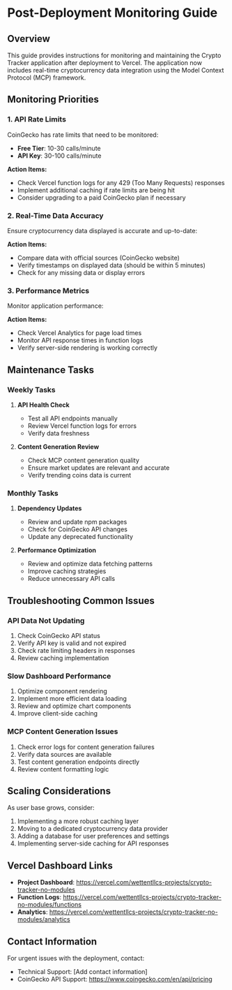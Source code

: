 # Post-Deployment Monitoring Guide

## Overview

This guide provides instructions for monitoring and maintaining the Crypto Tracker application after deployment to Vercel. The application now includes real-time cryptocurrency data integration using the Model Context Protocol (MCP) framework.

## Monitoring Priorities

### 1. API Rate Limits

CoinGecko has rate limits that need to be monitored:

- **Free Tier**: 10-30 calls/minute
- **API Key**: 30-100 calls/minute

**Action Items:**
- Check Vercel function logs for any 429 (Too Many Requests) responses
- Implement additional caching if rate limits are being hit
- Consider upgrading to a paid CoinGecko plan if necessary

### 2. Real-Time Data Accuracy

Ensure cryptocurrency data displayed is accurate and up-to-date:

**Action Items:**
- Compare data with official sources (CoinGecko website)
- Verify timestamps on displayed data (should be within 5 minutes)
- Check for any missing data or display errors

### 3. Performance Metrics

Monitor application performance:

**Action Items:**
- Check Vercel Analytics for page load times
- Monitor API response times in function logs
- Verify server-side rendering is working correctly

## Maintenance Tasks

### Weekly Tasks

1. **API Health Check**
   - Test all API endpoints manually
   - Review Vercel function logs for errors
   - Verify data freshness

2. **Content Generation Review**
   - Check MCP content generation quality
   - Ensure market updates are relevant and accurate
   - Verify trending coins data is current

### Monthly Tasks

1. **Dependency Updates**
   - Review and update npm packages
   - Check for CoinGecko API changes
   - Update any deprecated functionality

2. **Performance Optimization**
   - Review and optimize data fetching patterns
   - Improve caching strategies
   - Reduce unnecessary API calls

## Troubleshooting Common Issues

### API Data Not Updating

1. Check CoinGecko API status
2. Verify API key is valid and not expired
3. Check rate limiting headers in responses
4. Review caching implementation

### Slow Dashboard Performance

1. Optimize component rendering
2. Implement more efficient data loading
3. Review and optimize chart components
4. Improve client-side caching

### MCP Content Generation Issues

1. Check error logs for content generation failures
2. Verify data sources are available
3. Test content generation endpoints directly
4. Review content formatting logic

## Scaling Considerations

As user base grows, consider:

1. Implementing a more robust caching layer
2. Moving to a dedicated cryptocurrency data provider
3. Adding a database for user preferences and settings
4. Implementing server-side caching for API responses

## Vercel Dashboard Links

- **Project Dashboard**: https://vercel.com/wettentllcs-projects/crypto-tracker-no-modules
- **Function Logs**: https://vercel.com/wettentllcs-projects/crypto-tracker-no-modules/functions
- **Analytics**: https://vercel.com/wettentllcs-projects/crypto-tracker-no-modules/analytics

## Contact Information

For urgent issues with the deployment, contact:
- Technical Support: [Add contact information]
- CoinGecko API Support: https://www.coingecko.com/en/api/pricing
